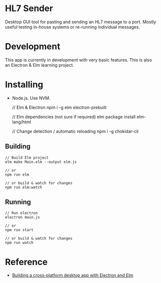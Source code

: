HL7 Sender
==========

Desktop GUI tool for pasting and sending an HL7 message to a port. Mostly useful testing in-house systems or re-running individual messages.

# Development

This app is currently in development with very basic features. This is also an Electron & Elm learning project.

# Installing

- Node.js. Use NVM.

    // Elm & Electron
    npm i -g elm electron-prebuilt

    // Elm dependencies (not sure if required)
    elm package install elm-lang/html

    // Change detection / automatic reloading
    npm i -g chokidar-cli

## Building

    // Build Elm project
    elm make Main.elm --output elm.js

    // or
    npm run elm

    // or build & watch for changes
    npm run elm:watch


## Running

    // Run electron
    electron main.js

    // or
    npm run start

    // or build & watch for changes
    npm run watch

# Reference

- [Building a cross-platform desktop app with Electron and Elm](https://medium.com/@ezekeal/building-an-electron-app-with-elm-part-1-boilerplate-3416a730731f)
